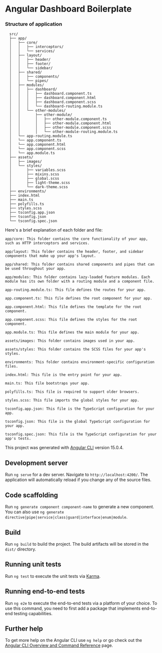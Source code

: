 # Angular Dashboard Boilerplate

### Structure of application

      src/
      ├── app/
      │   ├── core/
      │   │   ├── interceptors/
      │   │   └── services/
      │   ├── layout/
      │   │   ├── header/
      │   │   ├── footer/
      │   │   └── sidebar/
      │   ├── shared/
      │   │   ├── components/
      │   │   └── pipes/
      │   ├── modules/
      │   │   ├── dashboard/
      │   │   │   ├── dashboard.component.ts
      │   │   │   ├── dashboard.component.html
      │   │   │   ├── dashboard.component.scss
      │   │   │   └── dashboard-routing.module.ts
      │   │   └── other-modules/
      │   │       ├── other-module/
      │   │       │   ├── other-module.component.ts
      │   │       │   ├── other-module.component.html
      │   │       │   ├── other-module.component.scss
      │   │       │   └── other-module-routing.module.ts
      │   └── app-routing.module.ts
      │   └── app.component.ts
      │   └── app.component.html
      │   └── app.component.scss
      │   └── app.module.ts
      ├── assets/
      │   ├── images/
      │   └── styles/
      │       ├── variables.scss
      │       ├── mixins.scss
      │       ├── global.scss
      │       ├── light-theme.scss
      │       └── dark-theme.scss
      ├── environments/
      ├── index.html
      ├── main.ts
      ├── polyfills.ts
      ├── styles.scss
      ├── tsconfig.app.json
      ├── tsconfig.json
      └── tsconfig.spec.json


Here's a brief explanation of each folder and file:

    app/core: This folder contains the core functionality of your app, such as HTTP interceptors and services.

    app/layout: This folder contains the header, footer, and sidebar components that make up your app's layout.

    app/shared: This folder contains shared components and pipes that can be used throughout your app.

    app/modules: This folder contains lazy-loaded feature modules. Each module has its own folder with a routing module and a component file.

    app-routing.module.ts: This file defines the routes for your app.

    app.component.ts: This file defines the root component for your app.

    app.component.html: This file defines the template for the root component.

    app.component.scss: This file defines the styles for the root component.

    app.module.ts: This file defines the main module for your app.

    assets/images: This folder contains images used in your app.

    assets/styles: This folder contains the SCSS files for your app's styles.

    environments: This folder contains environment-specific configuration files.
    
    index.html: This file is the entry point for your app.

    main.ts: This file bootstraps your app.

    polyfills.ts: This file is required to support older browsers.

    styles.scss: This file imports the global styles for your app.

    tsconfig.app.json: This file is the TypeScript configuration for your app.

    tsconfig.json: This file is the global TypeScript configuration for your app.

    tsconfig.spec.json: This file is the TypeScript configuration for your app's tests.
    

This project was generated with [Angular CLI](https://github.com/angular/angular-cli) version 15.0.4.

## Development server

Run `ng serve` for a dev server. Navigate to `http://localhost:4200/`. The application will automatically reload if you change any of the source files.

## Code scaffolding

Run `ng generate component component-name` to generate a new component. You can also use `ng generate directive|pipe|service|class|guard|interface|enum|module`.

## Build

Run `ng build` to build the project. The build artifacts will be stored in the `dist/` directory.

## Running unit tests

Run `ng test` to execute the unit tests via [Karma](https://karma-runner.github.io).

## Running end-to-end tests

Run `ng e2e` to execute the end-to-end tests via a platform of your choice. To use this command, you need to first add a package that implements end-to-end testing capabilities.

## Further help

To get more help on the Angular CLI use `ng help` or go check out the [Angular CLI Overview and Command Reference](https://angular.io/cli) page.
